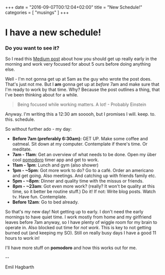 +++
date = "2016-09-07T00:12:04+02:00"
title = "New Schedule!"
categories = [ "musings" ]
+++

# I have a new schedule!
### Do you want to see it?

So I read this [Medium post](https://medium.com/the-mission/how-to-structure-your-day-for-optimal-performance-and-productivity-dcbf0665e3f3)
about how you should get up really early in the morning and work very focused for about 5 ours before doing anything else.

Well - I'm not gonna get up at 5am as the guy who wrote the post does. That's just not me. But I **am** gonna get up at *before* 7am and make sure that I'm ready to work by that time. Why? Because the post outlines a thing, that I've been thinking about for a while.

> Being focused while working matters. A lot! - Probably Einstein

Anyway. I'm writing this a 12:30 am sooooh, but I promises I will. keep. to. this. schedule.

So without further ado - my day:

* **Before 7am (preferably 6:30am):** GET UP. Make some coffee and oatmeal. Sit down at my computer. Contemplate if there's time. Or meditate.
* **7am - 11am**: Get an overview of what needs to be done. Open my über cool [pomodoro](http://pomodorotechnique.com/) timer app and get to work.
* **11am - 1pm**: Lunch and gym (also shower)
* **1pm - ~5pm**: Got more work to do? Go to a café. Order an americano and get going. Also meetings. And catching up with friends family etc.
* **5pm - ~8pm**: Dinner and quality time with the missus or friends.
* **8pm - ~23am**: Got even more work? (really? It won't be quality at this time, so it better be routine stuff.) Do it! If not: Write blog posts. Watch tv. Have fun. Contemplate.
* **Before 12am**: Go to bed already.

So that's my new day! Not getting up to early. I don't need the early mornings to have quiet time. I work mostly from home and my girlfriend leaves before 7am anyway, so I have plenty of wiggle room for my brain to operate in. Also blocked out time for *not work*. This is key to not getting burned out (and keeping my SO). Still on really busy days I have a good 11 hours to work in!

I'll have more stuff on **pomodoro** and how this works out for me.

--

Emil Hagbarth
